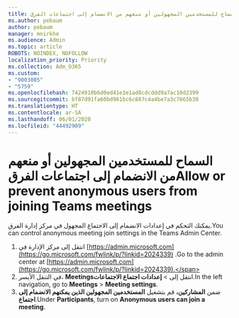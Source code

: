 ```yaml
---
title: السماح للمستخدمين المجهولين أو منعهم من الانضمام إلى اجتماعات الفرق
ms.author: pebaum
author: pebaum
manager: mnirkhe
ms.audience: Admin
ms.topic: article
ROBOTS: NOINDEX, NOFOLLOW
localization_priority: Priority
ms.collection: Adm_O365
ms.custom:
- "9003005"
- "5759"
ms.openlocfilehash: 7424910b6d0ed41e3e1ad8cdcddd9a7ac10d2399
ms.sourcegitcommit: bf87d91fa60bd961bc6c887c4a4be7a3c7665b38
ms.translationtype: HT
ms.contentlocale: ar-SA
ms.lasthandoff: 06/01/2020
ms.locfileid: "44492909"
---
```

# <a name="allow-or-prevent-anonymous-users-from-joining-teams-meetings"></a><span data-ttu-id="b1626-102">السماح للمستخدمين المجهولين أو منعهم من الانضمام إلى اجتماعات الفرق</span><span class="sxs-lookup"><span data-stu-id="b1626-102">Allow or prevent anonymous users from joining Teams meetings</span></span>

<span data-ttu-id="b1626-103">يمكنك التحكم في إعدادات الانضمام إلى الاجتماع المجهول في مركز إدارة الفرق.</span><span class="sxs-lookup"><span data-stu-id="b1626-103">You can control anonymous meeting join settings in the Teams Admin Center.</span></span>

1.  <span data-ttu-id="b1626-104">انتقل إلى مركز الإدارة في [https://admin.microsoft.com](https://go.microsoft.com/fwlink/p/?linkid=2024339) .</span><span class="sxs-lookup"><span data-stu-id="b1626-104">Go to the admin center at  [https://admin.microsoft.com](https://go.microsoft.com/fwlink/p/?linkid=2024339).</span></span>
2.  <span data-ttu-id="b1626-105">في التنقل الأيسر، **Meetings**انتقل إلى   >   **إعدادات اجتماع الاجتماعات**.</span><span class="sxs-lookup"><span data-stu-id="b1626-105">In the left navigation, go to  **Meetings**  >  **Meeting settings**.</span></span>
3.  <span data-ttu-id="b1626-106">ضمن **المشاركين،** قم بتشغيل **المستخدمين المجهولين الذين يمكنهم الانضمام إلى اجتماع**.</span><span class="sxs-lookup"><span data-stu-id="b1626-106">Under  **Participants**, turn on  **Anonymous users can join a meeting**.</span></span>